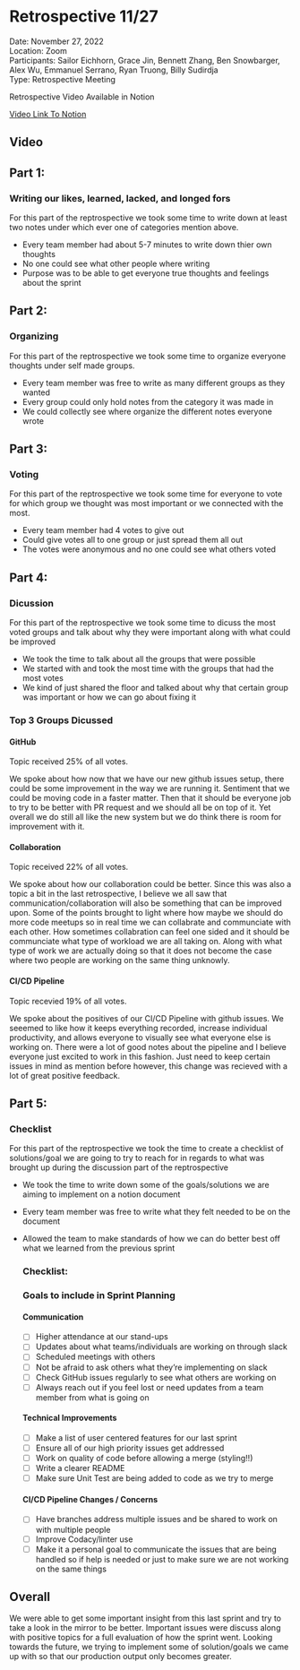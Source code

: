 # Retrospective 11/27

Date: November 27, 2022 <br>
Location: Zoom <br>
Participants:
Sailor Eichhorn, Grace Jin, Bennett Zhang, Ben Snowbarger, Alex Wu, Emmanuel Serrano, Ryan Truong, Billy Sudirdja <br>
Type: Retrospective Meeting <br>

Retrospective Video Available in Notion

[Video Link To Notion](https://www.notion.so/Sprint-2-Retrospective-11-27-bfd633bdad684690a9b88d2440ef42a7)

## Video

## Part 1:
### Writing our likes, learned, lacked, and longed fors
For this part of the reptrospective we took some time to write down at least two notes under which ever one of categories mention above. 

- Every team member had about 5-7 minutes to write down thier own thoughts
- No one could see what other people where writing
- Purpose was to be able to get everyone true thoughts and feelings about the sprint
  
## Part 2:
### Organizing
For this part of the reptrospective we took some time to organize everyone thoughts under self made groups. 

- Every team member was free to write as many different groups as they wanted
- Every group could only hold notes from the category it was made in
- We could collectly see where organize the different notes everyone wrote 

## Part 3:
### Voting
For this part of the reptrospective we took some time for everyone to vote for which group we thought was most important or we connected with the most.

- Every team member had 4 votes to give out
- Could give votes all to one group or just spread them all out
- The votes were anonymous and no one could see what others voted

## Part 4: 
### Dicussion
For this part of the reptrospective we took some time to dicuss the most voted groups and talk about why they were important along with what could be improved

- We took the time to talk about all the groups that were possible
- We started with and took the most time with the groups that had the most votes
- We kind of just shared the floor and talked about why that certain group was important or how we can go about fixing it

### Top 3 Groups Dicussed

#### GitHub
Topic received 25% of all votes.<br>

We spoke about how now that we have our new github issues setup, there could be some improvement in the way we are running it. Sentiment that we could be moving code in a faster matter. Then that it should be everyone job to try to be better with PR request and we should all be on top of it. Yet overall we do still all like the new system but we do think there is room for improvement with it.

#### Collaboration
Topic received 22% of all votes.<br> 

We spoke about how our collaboration could be better. Since this was also a topic a bit in the last retrospective, I believe we all saw that communication/collaboration will also be something that can be improved upon. Some of the points brought to light where how maybe we should do more code meetups so in real time we can collabrate and communciate with each other. How sometimes collabration can feel one sided and it should be communciate what type of workload we are all taking on. Along with what type of work we are actually doing so that it does not become the case where two people are working on the same thing unknowly. 

#### CI/CD Pipeline
Topic recevied 19% of all votes.<br>

We spoke about the positives of our CI/CD Pipeline with github issues. We seeemed to like how it keeps everything recorded, increase individual productivity, and allows everyone to visually see what everyone else is working on. There were a lot of good notes about the pipeline and I believe everyone just excited to work in this fashion. Just need to keep certain issues in mind as mention before however, this change was recieved with a lot of great positive feedback.

  
## Part 5: 
### Checklist
For this part of the reptrospective we took the time to create a checklist of solutions/goal we are going to try to reach for in regards to what was brought up during the discussion part of the reptrospective

- We took the time to write down some of the goals/solutions we are aiming to implement on a notion document
- Every team member was free to write what they felt needed to be on the document
- Allowed the team to make standards of how we can do better best off what we learned from the previous sprint

    ### Checklist:

    ### Goals to include in Sprint Planning
    #### Communication

    - [ ]  Higher attendance at our stand-ups
    - [ ]  Updates about what teams/individuals are working on through slack
    - [ ]  Scheduled meetings with others
    - [ ]  Not be afraid to ask others what they’re implementing on slack
    - [ ]  Check GitHub issues regularly to see what others are working on
    - [ ]  Always reach out if you feel lost or need updates from a team member from what is going on

    #### Technical Improvements

    - [ ]  Make a list of user centered features for our last sprint
    - [ ]  Ensure all of our high priority issues get addressed
    - [ ]  Work on quality of code before allowing a merge (styling!!)
    - [ ]  Write a clearer README
    - [ ]  Make sure Unit Test are being added to code as we try to merge

    #### CI/CD Pipeline Changes / Concerns

    - [ ]  Have branches address multiple issues and be shared to work on with multiple people
    - [ ]  Improve Codacy/linter use
    - [ ]  Make it a personal goal to communicate the issues that are being handled so if help is needed or just to make sure we are not working on the same things
      
## Overall
We were able to get some important insight from this last sprint and try to take a look in the mirror to be better. Important issues were discuss along with positive topics for a full evaluation of how the sprint went. Looking towards the future, we trying to implement some of solution/goals we came up with so that our production output only becomes greater. 
